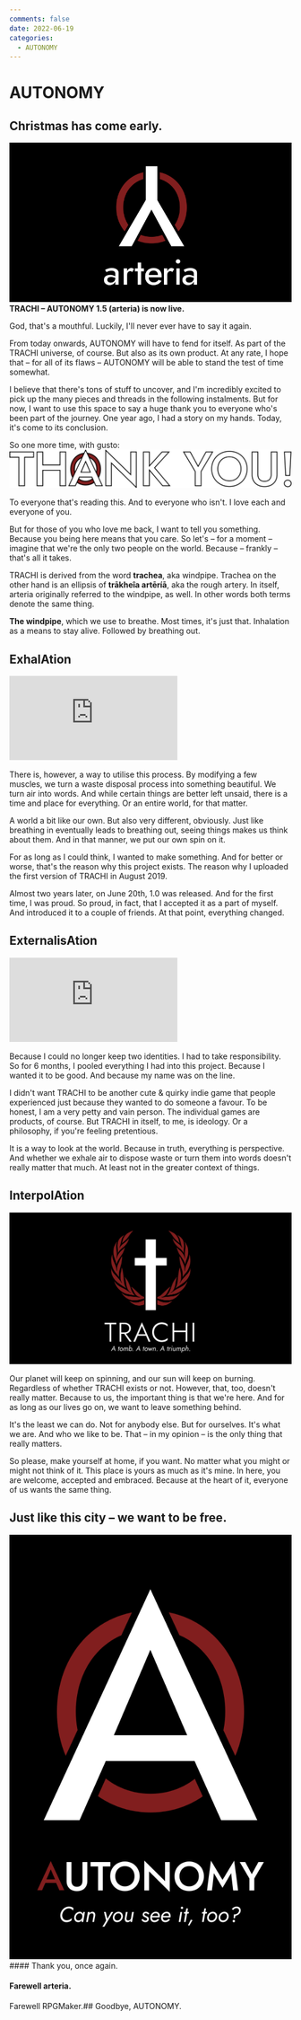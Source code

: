 ```yaml
---
comments: false
date: 2022-06-19
categories:
  - AUTONOMY
---
```


# AUTONOMY

## Christmas has come early.
![](../../../../../assets/blog/images/steam/2022/c6aa4c722a62c4d2feab3f73e089d44445c345d3.png)
**TRACHI – AUTONOMY 1.5 (arteria) is now live.**

God, that's a mouthful. Luckily, I'll never ever have to say it again.

From today onwards, AUTONOMY will have to fend for itself. As part of the TRACHI universe, of course.
But also as its own product. At any rate, I hope that – for all of its flaws – AUTONOMY will be able to stand the test of time somewhat. 

I believe that there's tons of stuff to uncover, and I'm incredibly excited to pick up the many pieces and threads in the following instalments. But for now, I want to use this space to say a huge thank you to everyone who's been part of the journey. One year ago, I had a story on my hands. Today, it's come to its conclusion. 

So one more time, with gusto:
![](../../../../../assets/blog/images/steam/2022/f82e17d697584c2248f3f85343ba0313d0a2648c.png)

To everyone that's reading this. 
And to everyone who isn't.
I love each and everyone of you.

But for those of you who love me back, I want to tell you something. Because you being here means that you care. So let's – for a moment – imagine that we're the only two people on the world. Because – frankly – that's all it takes.

TRACHI is derived from the word **trachea**, aka windpipe. Trachea on the other hand is an ellipsis of **trākheîa artēríā**, aka the rough artery. In itself, arteria originally referred to the windpipe, as well. In other words both terms denote the same thing.

**The windpipe**, which we use to breathe. Most times, it's just that. Inhalation as a means to stay alive. Followed by breathing out.

## ExhalAtion

<div class="md-embed md-embed--16-9">
<iframe allowfullscreen="" frameborder="0" src="https://www.youtube.com/embed/oP-3n2eBmso"></iframe>
</div>

There is, however, a way to utilise this process. By modifying a few muscles, we turn a waste disposal process into something beautiful. We turn air into words. And while certain things are better left unsaid, there is a time and place for everything.
Or an entire world, for that matter.

A world a bit like our own. But also very different, obviously. Just like breathing in eventually leads to breathing out, seeing things makes us think about them. And in that manner, we put our own spin on it. 

For as long as I could think, I wanted to make something. And for better or worse, that's the reason why this project exists. The reason why I uploaded the first version of TRACHI in August 2019. 

Almost two years later, on June 20th, 1.0 was released. And for the first time, I was proud. So proud, in fact, that I accepted it as a part of myself. And introduced it to a couple of friends. At that point, everything changed.

## ExternalisAtion

<div class="md-embed md-embed--16-9">
<iframe allowfullscreen="" frameborder="0" src="https://www.youtube.com/embed/uYJ1o2bIEoE"></iframe>
</div>

Because I could no longer keep two identities. I had to take responsibility. So for 6 months, I pooled everything I had into this project. Because I wanted it to be good. And because my name was on the line.

I didn't want TRACHI to be another cute & quirky indie game that people experienced just because they wanted to do someone a favour. To be honest, I am a very petty and vain person. The individual games are products, of course. But TRACHI in itself, to me, is ideology. Or a philosophy, if you're feeling pretentious.

It is a way to look at the world. Because in truth, everything is perspective. And whether we exhale air to dispose waste or turn them into words doesn't really matter that much. At least not in the greater context of things. 

## InterpolAtion
![](../../../../../assets/blog/images/steam/2022/2353234fc839e71b36b5a64df1bd5c0ccb99705a.png)

Our planet will keep on spinning, and our sun will keep on burning. Regardless of whether TRACHI exists or not. However, that, too, doesn't really matter. Because to us, the important thing is that we're here. And for as long as our lives go on, we want to leave something behind.

It's the least we can do. Not for anybody else. But for ourselves. It's what we are. And who we like to be. 
That – in my opinion – is the only thing that really matters.

So please, make yourself at home, if you want. No matter what you might or might not think of it. This place is yours as much as it's mine. In here, you are welcome, accepted and embraced. Because at the heart of it, everyone of us wants the same thing.

## Just like this city – we want to be free.
![](../../../../../assets/blog/images/steam/2022/093ec53ce5ac24a1fae81320bb4ed7d172435112.png)#### Thank you, once again.

#### Farewell arteria.
Farewell RPGMaker.## Goodbye, AUTONOMY.
